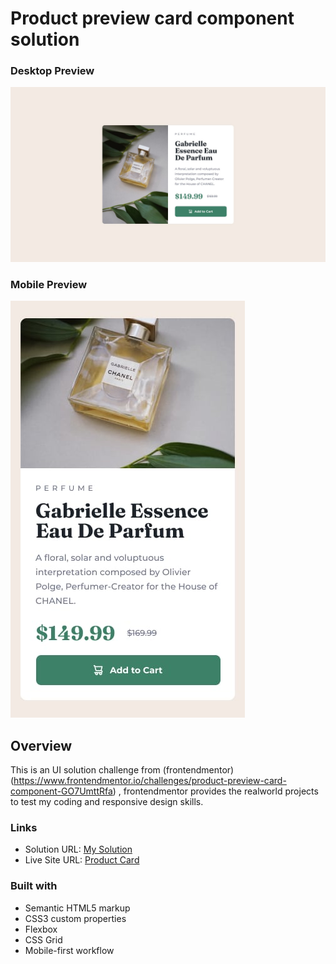 #          Product preview card component solution

### Desktop Preview
![](./design/desktop-design.jpg) 
### Mobile Preview
![](./design/mobile-design.jpg)

  
## Overview
This is an UI solution challenge from (frontendmentor)(https://www.frontendmentor.io/challenges/product-preview-card-component-GO7UmttRfa)
, frontendmentor provides the realworld projects to test my coding and responsive design skills.
### Links

- Solution URL: [My Solution](https://www.frontendmentor.io/solutions/responsive-croduct-card-mobile-first-responsive-8Rngs4MXr4)
- Live Site URL: [Product Card](https://product-preview-card-028304.netlify.app/)

### Built with

- Semantic HTML5 markup
- CSS3 custom properties
- Flexbox
- CSS Grid
- Mobile-first workflow